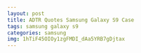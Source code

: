 ```yaml
---
layout: post
title: ADTR Quotes Samsung Galaxy S9 Case
tags: samsung galaxy s9
categories: samsung
img: 1hTiF45OIOy1zgFMDI_dAa5YRB7gDjtax
---
```

